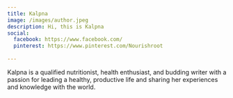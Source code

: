 ```yaml
---
title: Kalpna
image: /images/author.jpeg
description: Hi, this is Kalpna
social:
  facebook: https://www.facebook.com/
  pinterest: https://www.pinterest.com/Nourishroot
 
---
```


Kalpna is a qualified nutritionist, health enthusiast, and budding writer with a passion for leading a healthy, productive life and sharing her experiences and knowledge with the world. 
